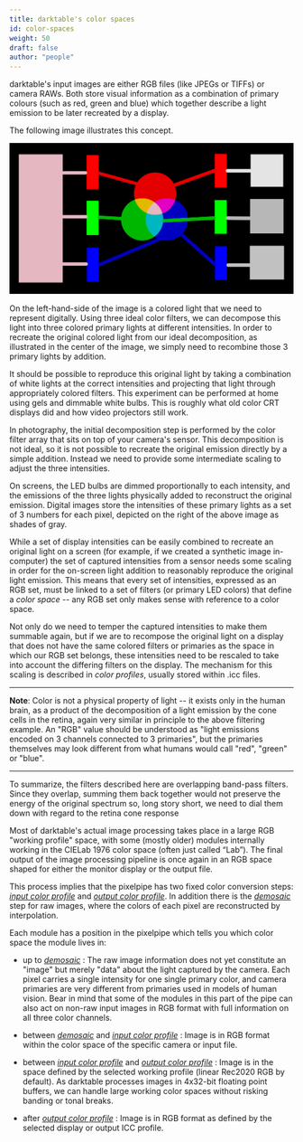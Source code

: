 ```yaml
---
title: darktable's color spaces
id: color-spaces
weight: 50
draft: false
author: "people"
---
```


darktable's input images are either RGB files (like JPEGs or TIFFs) or camera RAWs. Both store visual information as a combination of primary colours (such as red, green and blue) which together describe a light emission to be later recreated by a display.

The following image illustrates this concept.

![Spectral decomposition of a light emission into 3 RGB intensities](./color-spaces/spectral-decomposition.png#w100)

On the left-hand-side of the image is a colored light that we need to represent digitally. Using three ideal color filters, we can decompose this light into three colored primary lights at different intensities. In order to recreate the original colored light from our ideal decomposition, as illustrated in the center of the image, we simply need to recombine those 3 primary lights by addition.

It should be possible to reproduce this original light by taking a combination of white lights at the correct intensities and projecting that light through appropriately colored filters. This experiment can be performed at home using gels and dimmable white bulbs. This is roughly what old color CRT displays did and how video projectors still work.

In photography, the initial decomposition step is performed by the color filter array that sits on top of your camera's sensor. This decomposition is not ideal, so it is not possible to recreate the original emission directly by a simple addition. Instead we need to provide some intermediate scaling to adjust the three intensities. 

On screens, the LED bulbs are dimmed proportionally to each intensity, and the emissions of the three lights physically added to reconstruct the original emission. Digital images store the intensities of these primary lights as a set of 3 numbers for each pixel, depicted on the right of the above image as shades of gray.

While a set of display intensities can be easily combined to recreate an original light on a screen (for example, if we created a synthetic image in-computer) the set of captured intensities from a sensor needs some scaling in order for the on-screen light addition to reasonably reproduce the original light emission. This means that every set of intensities, expressed as an RGB set, must be linked to a set of filters (or primary LED colors) that define a _color space_ -- any RGB set only makes sense with reference to a color space. 

Not only do we need to temper the captured intensities to make them summable again, but if we are to recompose the original light on a display that does not have the same colored filters or primaries as the space in which our RGB set belongs, these intensities need to be rescaled to take into account the differing filters on the display. The mechanism for this scaling is described in _color profiles_, usually stored within .icc files.

---

**Note**: Color is not a physical property of light -- it exists only in the human brain, as a product of the decomposition of a light emission by the cone cells in the retina, again very similar in principle to the above filtering example. An "RGB" value should be understood as "light emissions encoded on 3 channels connected to 3 primaries", but the primaries themselves may look different from what humans would call "red", "green" or "blue".

---

To summarize, the filters described here are overlapping band-pass filters. Since they overlap, summing them back together would not preserve the energy of the original spectrum so, long story short, we need to dial them down with regard to the retina cone response

Most of darktable's actual image processing takes place in a large RGB "working profile" space, with some (mostly older) modules internally working in the CIELab 1976 color space (often just called “Lab”). The final output of the image processing pipeline is once again in an RGB space shaped for either the monitor display or the output file.

This process implies that the pixelpipe has two fixed color conversion steps: [_input color profile_](../../module-reference/processing-modules/input-color-profile.md) and [_output color profile_](../../module-reference/processing-modules/output-color-profile.md). In addition there is the [_demosaic_](../../module-reference/processing-modules/demosaic.md) step for raw images, where the colors of each pixel are reconstructed by interpolation.

Each module has a position in the pixelpipe which tells you which color space the module lives in:

- up to [_demosaic_](../../module-reference/processing-modules/demosaic.md)
: The raw image information does not yet constitute an "image" but merely "data" about the light captured by the camera. Each pixel carries a single intensity for one single primary color, and camera primaries are very different from primaries used in models of human vision. Bear in mind that some of the modules in this part of the pipe can also act on non-raw input images in RGB format with full information on all three color channels.

- between [_demosaic_](../../module-reference/processing-modules/demosaic.md) and [_input color profile_](../../module-reference/processing-modules/input-color-profile.md)
: Image is in RGB format within the color space of the specific camera or input file.

- between [_input color profile_](../../module-reference/processing-modules/input-color-profile.md) and [_output color profile_](../../module-reference/processing-modules/output-color-profile.md)
: Image is in the space defined by the selected working profile (linear Rec2020 RGB by default). As darktable processes images in 4x32-bit floating point buffers, we can handle large working color spaces without risking banding or tonal breaks.


- after [_output color profile_](../../module-reference/processing-modules/output-color-profile.md)
: Image is in RGB format as defined by the selected display or output ICC profile.
